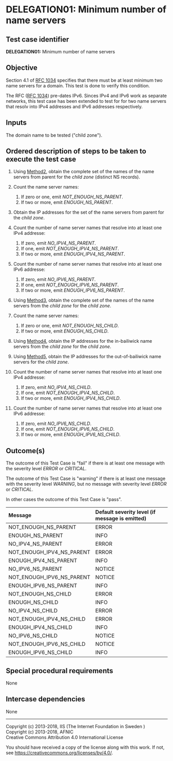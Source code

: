 # DELEGATION01: Minimum number of name servers   

## Test case identifier

**DELEGATION01:** Minimum number of name servers

## Objective

Section 4.1 of [RFC 1034] specifies that there must be at least minimum two name servers 
for a domain. This test is done to verify this condition.

The RFC ([RFC 1034]) pre-dates IPv6. Sinces IPv4 and IPv6 work as separate networks, this
test case has been extended to test for for two name servers that resolv into IPv4 addresses
and IPv6 addresses respectively.


## Inputs

The domain name to be tested ("child zone").

## Ordered description of steps to be taken to execute the test case

 1. Using [Method2], obtain the complete set of the names of the name servers 
    from parent for the *child zone* (distinct NS records).

 2. Count the name server names:
    1. If zero or one, emit *NOT_ENOUGH_NS_PARENT*.
    2. If two or more, emit *ENOUGH_NS_PARENT*.

 3. Obtain the IP addresses for the set of the name servers from parent for the 
    *child zone*.

 4. Count the number of name server names that resolve into at least one IPv4 
    addresse:
    1. If zero, emit *NO_IPV4_NS_PARENT*.
    2. If one, emit *NOT_ENOUGH_IPV4_NS_PARENT*.
    3. If two or more, emit *ENOUGH_IPV4_NS_PARENT*.

 5. Count the number of name server names that resolve into at least one IPv6 
    addresse:
    1. If zero, emit *NO_IPV6_NS_PARENT*.
    2. If one, emit *NOT_ENOUGH_IPV6_NS_PARENT*.
    3. If two or more, emit *ENOUGH_IPV6_NS_PARENT*.

 6. Using [Method3], obtain the complete set of the names of the name servers
    from the *child zone* for the *child zone*.

 7. Count the name server names:
    1. If zero or one, emit *NOT_ENOUGH_NS_CHILD*.
    2. If two or more, emit *ENOUGH_NS_CHILD*.

 8. Using [Method4], obtain the IP addresses for the in-bailiwick name servers 
    from the *child zone* for the *child zone*. 

 9. Using [Method5], obtain the IP addresses for the out-of-bailiwick name 
    servers for the *child zone*.

10. Count the number of name server names that resolve into at least one IPv4 
    addresse:
    1. If zero, emit *NO_IPV4_NS_CHILD*.
    2. If one, emit *NOT_ENOUGH_IPV4_NS_CHILD*.
    3. If two or more, emit *ENOUGH_IPV4_NS_CHILD*.

11. Count the number of name server names that resolve into at least one IPv6 
    addresse:
    1. If zero, emit *NO_IPV6_NS_CHILD*.
    2. If one, emit *NOT_ENOUGH_IPV6_NS_CHILD*.
    3. If two or more, emit *ENOUGH_IPV6_NS_CHILD*.

## Outcome(s)

The outcome of this Test Case is "fail" if there is at least one message
with the severity level *ERROR* or *CRITICAL*.

The outcome of this Test Case is "warning" if there is at least one message
with the severity level *WARNING*, but no message with severity level
*ERROR* or *CRITICAL*.

In other cases the outcome of this Test Case is "pass".

Message                       | Default severity level (if message is emitted)
:-----------------------------|:-----------------------------------
NOT_ENOUGH_NS_PARENT          | ERROR
ENOUGH_NS_PARENT              | INFO
NO_IPV4_NS_PARENT             | ERROR
NOT_ENOUGH_IPV4_NS_PARENT     | ERROR
ENOUGH_IPV4_NS_PARENT         | INFO
NO_IPV6_NS_PARENT             | NOTICE
NOT_ENOUGH_IPV6_NS_PARENT     | NOTICE
ENOUGH_IPV6_NS_PARENT         | INFO
NOT_ENOUGH_NS_CHILD           | ERROR
ENOUGH_NS_CHILD               | INFO
NO_IPV4_NS_CHILD              | ERROR
NOT_ENOUGH_IPV4_NS_CHILD      | ERROR
ENOUGH_IPV4_NS_CHILD          | INFO
NO_IPV6_NS_CHILD              | NOTICE
NOT_ENOUGH_IPV6_NS_CHILD      | NOTICE
ENOUGH_IPV6_NS_CHILD          | INFO


## Special procedural requirements

None 

## Intercase dependencies

None


[RFC 1034]: https://tools.ietf.org/html/rfc1034

[Method2]:  ../Methods.md#method-2-obtain-glue-name-records-from-parent

[Method3]:  ../Methods.md#method-3-obtain-name-servers-from-child

[Method4]:  ../Methods.md#method-4-obtain-glue-address-records-from-parent

[Method5]:  ../Methods.md#method-5-obtain-the-name-server-address-records-from-child


-------

Copyright (c) 2013-2018, IIS (The Internet Foundation in Sweden )  
Copyright (c) 2013-2018, AFNIC  
Creative Commons Attribution 4.0 International License

You should have received a copy of the license along with this
work.  If not, see <https://creativecommons.org/licenses/by/4.0/>.
